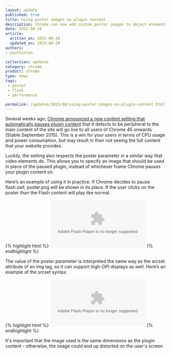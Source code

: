 ```yaml
---
layout: update
published: true
title: Using poster images on plugin content
description: Chrome can now add custom poster images to object elements to improve percieved loading performance of plugins such as Flash.
date: 2015-08-20
article:
  written_on: 2015-08-20
  updated_on: 2015-08-20
authors:
- paulkinlan

collection: updates
category: chrome
product: chrome
type: news
tags:
 - poster
 - flash
 - performance

permalink: /updates/2015/08/using-poster-images-on-plugin-content.html
---
```


Several weeks ago, [Chrome announced a new content setting that automatically pauses plugin content](http://chrome.blogspot.com/2015/06/better-battery-life-for-your-laptop.html) 
that it detects to be peripheral to the main content of the site will go live to all users of Chrome 45 onwards (Stable September 2015). 
This is a win for your users in terms of CPU usage and power consumption, but may result in their not seeing the full content 
that your website provides.

Luckily, the setting also respects the poster parameter in a similar way that video elements do. 
This allows you to specify an image that should be used in place of the paused plugin, instead of
whichever frame Chrome pauses your plugin content on.

Here’s an example of using it in practice. If Chrome decides to pause flash.swf, poster.png 
will be shown in its place. If the user clicks on the poster than the Flash content will
play like normal.

{% highlight html %}
<object data="http://example.com/flash.swf"  
        type="application/x-shockwave-flash"
        poster="poster.png">
</object>
{% endhighlight %}

The value of the poster parameter is interpreted the same way as the srcset attribute of an img tag, 
so it can support high-DPI displays as well. Here’s an example of the srcset syntax:

{% highlight html %}
<object data="http://example.com/flash.swf"  
        type="application/x-shockwave-flash"
        poster="snapshot1x.png 1x, snapshot2x.png 2x">
</object>
{% endhighlight %}

It's important that the image used is the same dimensions as the plugin content - otherwise, 
the image could end up distorted on the user's screen